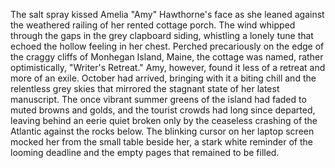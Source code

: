 The salt spray kissed Amelia "Amy" Hawthorne's face as she leaned against the weathered railing of her rented cottage porch.  The wind whipped through the gaps in the grey clapboard siding, whistling a lonely tune that echoed the hollow feeling in her chest.  Perched precariously on the edge of the craggy cliffs of Monhegan Island, Maine, the cottage was named, rather optimistically, "Writer's Retreat."  Amy, however, found it less of a retreat and more of an exile.  October had arrived, bringing with it a biting chill and the relentless grey skies that mirrored the stagnant state of her latest manuscript.  The once vibrant summer greens of the island had faded to muted browns and golds, and the tourist crowds had long since departed, leaving behind an eerie quiet broken only by the ceaseless crashing of the Atlantic against the rocks below. The blinking cursor on her laptop screen mocked her from the small table beside her, a stark white reminder of the looming deadline and the empty pages that remained to be filled.
